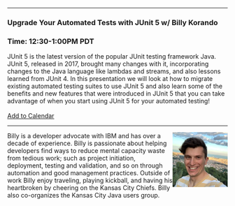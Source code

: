 <style>
  .wrapper {margin-top:75px;}
  header {top:20px!important;
  .session-wrapper{border:1px solid #36373b; border-radius:5px; padding:20px; background-color:##D3D3D3;}
  
</style>
<hr/>

### **Upgrade Your Automated Tests with JUnit 5 w/ Billy Korando**
### **Time: 12:30-1:00PM PDT**
<div class="session-wrapper">
JUnit 5 is the latest version of the popular JUnit testing framework Java. JUnit 5, released in 2017, brought many changes with it, incorporating changes to the Java language like lambdas and streams, and also lessons learned from JUnit 4. In this presentation we will look at how to migrate existing automated testing suites to use JUnit 5 and also learn some of the benefits and new features that were introduced in JUnit 5 that you can take advantage of when you start using JUnit 5 for your automated testing!
<br>
<br> 
<a title="Add to Calendar" class="addeventatc" data-id="rY5098360" href="https://www.addevent.com/event/rY5098360" target="_blank" rel="nofollow">Add to Calendar</a>
        <script type="text/javascript" src="https://addevent.com/libs/atc/1.6.1/atc.min.js" async defer></script>
<br> 
</div>


<hr/>
<img src="billy.jpg" alt="Billy Korando" width="25%" align="right">
    
<p>Billy is a developer advocate with IBM and has over a decade of experience. Billy is passionate about helping developers find ways to reduce mental capacity waste from tedious work; such as project initiation, deployment, testing and validation, and so on through automation and good management practices. Outside of work Billy enjoy traveling, playing kickball, and having his heartbroken by cheering on the Kansas City Chiefs. Billy also co-organizes the Kansas City Java users group.</p>

